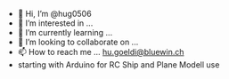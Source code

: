 - 👋 Hi, I’m @hug0506
- 👀 I’m interested in ...
- 🌱 I’m currently learning ...
- 💞️ I’m looking to collaborate on ...
- 📫 How to reach me ... hu.goeldi@bluewin.ch
- starting with Arduino for RC Ship and Plane Modell use

<!---
hug0506/hug0506 is a ✨ special ✨ repository because its `README.md` (this file) appears on your GitHub profile.
You can click the Preview link to take a look at your changes.
--->
